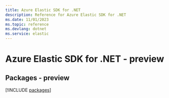 ```yaml
---
title: Azure Elastic SDK for .NET
description: Reference for Azure Elastic SDK for .NET
ms.date: 11/01/2023
ms.topic: reference
ms.devlang: dotnet
ms.service: elastic
---
```

# Azure Elastic SDK for .NET - preview
## Packages - preview
[!INCLUDE [packages](elastic-index.md)]